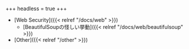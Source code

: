 +++
headless = true
+++

- [Web Security]({{< relref "/docs/web" >}})
    - [BeautifulSoupの怪しい挙動]({{< relref "/docs/web/beautifulsoup" >}})
- [Other]({{< relref "/other" >}})
